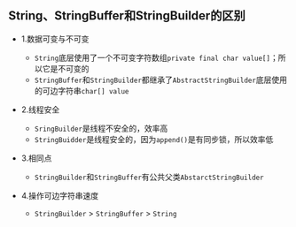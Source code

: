 ## String、StringBuffer和StringBuilder的区别
- 1.数据可变与不可变
	- `String`底层使用了一个不可变字符数组`private final char value[]`；所以它是不可变的
	- `StringBuffer`和`StringBuilder`都继承了`AbstractStringBuilder`底层使用的可边字符串`char[] value`
- 2.线程安全
	- `SringBuilder`是线程不安全的，效率高
	- `StringBuidder`是线程安全的，因为`append()`是有同步锁，所以效率低
		
- 3.相同点
	- `StringBuilder`和`StringBuffer`有公共父类`AbstarctStringBuilder`
		
- 4.操作可边字符串速度
	- `StringBuilder` > `StringBuffer` > `String`
		

		